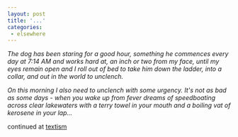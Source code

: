 ```yaml
---
layout: post
title: '...'
categories:
 - elsewhere
---
```


			
<i>The dog has been staring for a good hour, something he commences every day at 7:14 AM and works hard at, 
an inch or two from my face, until my eyes remain open and I roll out of bed to take him down the ladder, 
into a collar, and out in the world to unclench. 



On this morning I also need to unclench with some urgency. 
It's not as bad as some days - when you wake up from fever dreams of speedboating across clear lakewaters 
with a terry towel in your mouth and a boiling vat of kerosene in your lap...</i>



continued at <a href="http://www.textism.com/article/642/">textism</a>


